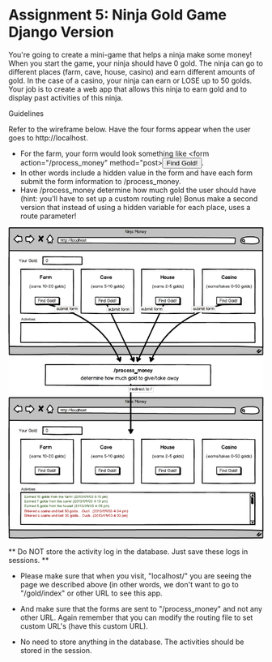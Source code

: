 # Assignment 5: Ninja Gold Game Django Version
You're going to create a mini-game that helps a ninja make some money! When you start the game, your ninja should have 0 gold. The ninja can go to different places (farm, cave, house, casino) and earn different amounts of gold. In the case of a casino, your ninja can earn or LOSE up to 50 golds. Your job is to create a web app that allows this ninja to earn gold and to display past activities of this ninja.

Guidelines

Refer to the wireframe below.
Have the four forms appear when the user goes to http://localhost.
- For the farm, your form would look something like <form action="/process_money" method="post><input type="hidden" name="building" value="farm" /><input type="submit" value="Find Gold!"/></form>.
- In other words include a hidden value in the form and have each form submit the form information to /process_money.
- Have /process_money determine how much gold the user should have (hint: you'll have to set up a custom routing rule)
Bonus make a second version that instead of using a hidden variable for each place, uses a route parameter!  

![alt text](ninja-gold-ci.png "Ninja Gold")


** Do NOT store the activity log in the database. Just save these logs in sessions. **

- Please make sure that when you visit, "localhost/" you are seeing the page we described above (in other words, we don't want to go to "/gold/index" or other URL to see this app.
- And make sure that the forms are sent to "/process_money" and not any other URL. Again remember that you can modify the routing file to set custom URL's (have this custom URL).

- No need to store anything in the database. The activities should be stored in the session.

